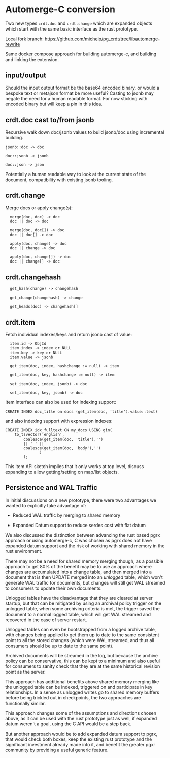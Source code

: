 # Automerge-C conversion

Two new types `crdt.doc` and `crdt.change` which are expanded objects
which start with the same basic interface as the rust prototype.

Local fork branch: https://github.com/michelp/pg_crdt/tree/libautomerge-rewrite

Same docker compose approach for building automerge-c, and building
and linking the extension.

## input/output

Should the input output format be the base64 encoded binary, or would
a bespoke text or metajson format be more useful?  Casting to jsonb
may negate the need for a human readable format.  For now sticking
with encoded binary but will keep a pin in this idea.

## crdt.doc cast to/from jsonb

Recursive walk down doc/jsonb values to build jsonb/doc using
incremental building.

  `jsonb::doc -> doc`

  `doc::jsonb -> jsonb`
  
  `doc::json -> json`

Potentially a human readable way to look at the current state of the
document, compatibility with existing jsonb tooling.

## crdt.change

Merge docs or apply change(s):

```
  merge(doc, doc) -> doc 
  doc || doc -> doc
  
  merge(doc, doc[]) -> doc
  doc || doc[] -> doc

  apply(doc, change) -> doc
  doc || change -> doc

  apply(doc, change[]) -> doc
  doc || change[] -> doc
```

## crdt.changehash

```
  get_hash(change) -> changehash

  get_change(changehash) -> change

  get_heads(doc) -> changehash[]
```  

## crdt.item

Fetch individual indexes/keys and return jsonb cast of value:

```
  item.id -> ObjId
  item.index -> index or NULL
  item.key -> key or NULL
  item.value -> jsonb

  get_item(doc, index, hashchange := null) -> item

  get_item(doc, key, hashchange := null) -> item

  set_item(doc, index, jsonb) -> doc

  set_item(doc, key, jsonb) -> doc
```

Item interface can also be used for indexing support:

`CREATE INDEX doc_title on docs (get_item(doc, 'title').value::text)`

and also indexing support with expression indexes:

```
CREATE INDEX idx_fulltext ON my_docs USING gin(
    to_tsvector('english', 
        coalesce(get_item(doc, 'title'),'') 
        || ' ' || 
        coalesce(get_item(doc, 'body'),'')
               )
        );
```

This item API sketch implies that it only works at top level, discuss
expanding to allow getting/setting on map/list objects.

## Persistence and WAL Traffic

In initial discussions on a new prototype, there were two advantages
we wanted to explicitly take advantage of:

  - Reduced WAL traffic by merging to shared memory
  
  - Expanded Datum support to reduce serdes cost with flat datum
  
We also discussed the distinction between advancing the rust based
pgrx approach or using automerge-c, C was chosen as pgrx does not have
expanded datum support and the risk of working with shared memory in
the rust environment.

There may not be a need for shared memory merging though, as a
possible approach to get 80% of the benefit may be to use an approach
where changes are accumulated into a change table, and then merged
into a document that is then UPDATE merged into an *unlogged* table,
which won't generate WAL traffic for documents, but changes will still
get WAL streamed to consumers to update their own documents.

Unlogged tables have the disadvantage that they are cleared at server
startup, but that can be mitigated by using an archival policy trigger
on the unlogged table, when some archiving criteria is met, the
trigger saved the document to a normal logged table, which will get
WAL streamed and recovered in the case of server restart.

Unlogged tables can even be bootstrapped from a logged archive table,
with changes being applied to get them up to date to the same
consistent point to all the stored changes (which were WAL streamed,
and thus all consumers should be up to date to the same point).

Archived documents will be streamed in the log, but because the
archive policy can be conservative, this can be kept to a minimum and
also useful for consumers to sanity check that they are at the same
historical revision point as the server.

This approach has additional benefits above shared memory merging like
the unlogged table can be indexed, triggered on and participate in key
relationships.  In a sense as unlogged writes go to shared memory
buffers before being trickled out in checkpoints, the two approaches
are functionally similar.

This approach changes some of the assumptions and directions chosen
above, as it can be used with the rust prototype just as well, if
expanded datum weren't a goal, using the C API would be a step back.

But another approach would be to add expanded datum support to pgrx,
that would check both boxes, keep the existing rust prototype and the
significant investment already made into it, and benefit the greater
pgxr community by providing a useful generic feature.

